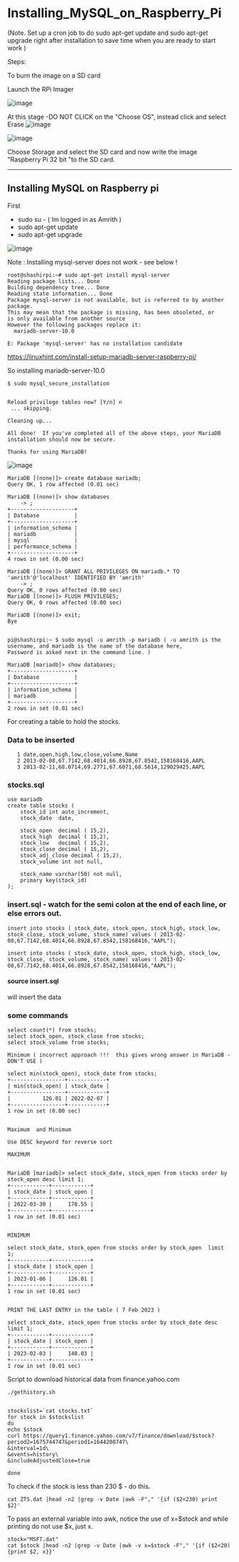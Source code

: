 # Installing_MySQL_on_Raspberry_Pi

(Note. Set up a cron job to do sudo apt-get update and sudo apt-get upgrade right after installation to save time when you are ready to start work )

Steps:

To burn the image on a SD card

Launch the RPi Imager

![image](https://user-images.githubusercontent.com/14288989/216913403-d79a91c0-bea8-4394-becf-d5ec468b2843.png)


At this stage -DO NOT CLICK on the "Choose OS", instead click and select Erase 
![image](https://user-images.githubusercontent.com/14288989/216913538-373fe400-0d37-41ab-bdae-f3571b9f8295.png)


![image](https://user-images.githubusercontent.com/14288989/216913607-a9978b75-13ca-483d-888c-7e987b1d5d93.png)

Choose Storage and select the SD card
and now write the image "Raspberry Pi 32 bit "to the SD card.

---


## Installing MySQL on Raspberry pi

First

* sudo su -   ( Im logged in as Amrith )
* sudo apt-get update
* sudo apt-get upgrade

![image](https://user-images.githubusercontent.com/14288989/216918453-0d4f000c-fee0-430f-982a-ab97db24cc44.png)

Note : Installing mysql-server does not work - see below !

```
root@shashirpi:~# sudo apt-get install mysql-server
Reading package lists... Done
Building dependency tree... Done
Reading state information... Done
Package mysql-server is not available, but is referred to by another package.
This may mean that the package is missing, has been obsoleted, or
is only available from another source
However the following packages replace it:
  mariadb-server-10.0

E: Package 'mysql-server' has no installation candidate

```

https://linuxhint.com/install-setup-mariadb-server-raspberry-pi/

So installing mariadb-server-10.0


```
$ sudo mysql_secure_installation


Reload privilege tables now? [Y/n] n
 ... skipping.

Cleaning up...

All done!  If you've completed all of the above steps, your MariaDB
installation should now be secure.

Thanks for using MariaDB!
```

![image](https://user-images.githubusercontent.com/14288989/216920867-effc29b8-4ab6-4def-b0d6-fef0d9e053be.png)

```
MariaDB [(none)]> create database mariadb;
Query OK, 1 row affected (0.01 sec)

MariaDB [(none)]> show databases
    -> ;
+--------------------+
| Database           |
+--------------------+
| information_schema |
| mariadb            |
| mysql              |
| performance_schema |
+--------------------+
4 rows in set (0.00 sec)

MariaDB [(none)]> GRANT ALL PRIVILEGES ON mariadb.* TO 'amrith'@'localhost' IDENTIFIED BY 'amrith'
    -> ;
Query OK, 0 rows affected (0.00 sec)
MariaDB [(none)]> FLUSH PRIVILEGES;
Query OK, 0 rows affected (0.00 sec)

MariaDB [(none)]> exit;
Bye


pi@shashirpi:~ $ sudo mysql -u amrith -p mariadb ( -u amrith is the username, and mariadb is the name of the database here, 
Password is asked next in the command line. )

MariaDB [mariadb]> show databases;
+--------------------+
| Database           |
+--------------------+
| information_schema |
| mariadb            |
+--------------------+
2 rows in set (0.01 sec)

```

For creating a table to hold the stocks.

### Data to be inserted
```
   1 date,open,high,low,close,volume,Name
   2 2013-02-08,67.7142,68.4014,66.8928,67.8542,158168416,AAPL
   3 2013-02-11,68.0714,69.2771,67.6071,68.5614,129029425,AAPL
```

### stocks.sql

```
use mariadb
create table stocks (
    stock_id int auto_increment,
    stock_date  date,
    
    stock_open  decimal ( 15,2),
    stock_high  decimal ( 15,2),
    stock_low   decimal ( 15,2),
    stock_close decimal ( 15,2),
    stock_adj_close decimal ( 15,2),
    stock_volume int not null,

    stock_name varchar(50) not null,
    primary key(stock_id)
);
```

### insert.sql - watch for the semi colon at the end of each line, or else errors out.

```
insert into stocks ( stock_date, stock_open, stock_high, stock_low, stock_close, stock_volume, stock_name) values ( 2013-02-08,67.7142,68.4014,66.8928,67.8542,158168416,"AAPL");

insert into stocks ( stock_date, stock_open, stock_high, stock_low, stock_close, stock_volume, stock_name) values ( 2013-02-08,67.7142,68.4014,66.8928,67.8542,158168416,"AAPL");

```

#### source insert.sql
will insert the data





### some commands
```
select count(*) from stocks;
select stock_open, stock_close from stocks;
select stock_volume from stocks;

Minimum ( incorrect approach !!!  this gives wrong answer in MariaDB - DON'T USE )

select min(stock_open), stock_date from stocks;
+-----------------+------------+
| min(stock_open) | stock_date |
+-----------------+------------+
|          126.01 | 2022-02-07 |
+-----------------+------------+
1 row in set (0.00 sec)


Maximum  and Minimum

Use DESC keyword for reverse sort 

MAXIMUM


MariaDB [mariadb]> select stock_date, stock_open from stocks order by stock_open desc limit 1;
+------------+------------+
| stock_date | stock_open |
+------------+------------+
| 2022-03-30 |     178.55 |
+------------+------------+
1 row in set (0.01 sec)


MINIMUM

select stock_date, stock_open from stocks order by stock_open  limit 1;
+------------+------------+
| stock_date | stock_open |
+------------+------------+
| 2023-01-06 |     126.01 |
+------------+------------+
1 row in set (0.01 sec)


PRINT THE LAST ENTRY in the table ( 7 Feb 2023 )

select stock_date, stock_open from stocks order by stock_date desc limit 1;
+------------+------------+
| stock_date | stock_open |
+------------+------------+
| 2023-02-03 |     148.03 |
+------------+------------+
1 row in set (0.01 sec)
```

Script to download historical data from finance.yahoo.com


```
./gethistory.sh


stockslist=`cat stocks.txt`
for stock in $stockslist
do
echo $stock
curl https://query1.finance.yahoo.com/v7/finance/download/$stock?period2=1675744747&period1=1644208747\
&interval=1d\
&events=history\
&includeAdjustedClose=true 

done

```

To check if the stock is less than 230 $ - do this.

```
cat ZTS.dat |head -n2 |grep -v Date |awk -F"," '{if ($2<230) print $2}'
```


To pass an external variable into awk, notice the use of x=$stock and while printing do not use $x, just x. 

```
stock="MSFT.dat"
cat $stock |head -n2 |grep -v Date |awk -v x=$stock -F"," '{if ($2<20) {print $2, x}}'

```
